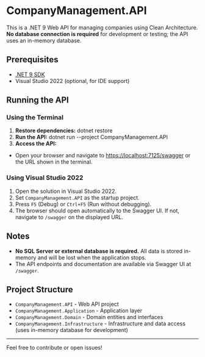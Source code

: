 # CompanyManagement.API

This is a .NET 9 Web API for managing companies using Clean Architecture.  
**No database connection is required** for development or testing; the API uses an in-memory database.

## Prerequisites

- [.NET 9 SDK](https://dotnet.microsoft.com/download/dotnet/9.0)
- Visual Studio 2022 (optional, for IDE support)

## Running the API

### Using the Terminal

1. **Restore dependencies:** dotnet restore
2. **Run the API:** dotnet run --project CompanyManagement.API
3. **Access the API:**
- Open your browser and navigate to [https://localhost:7125/swagger](https://localhost:7125/swagger) or the URL shown in the terminal.

### Using Visual Studio 2022

1. Open the solution in Visual Studio 2022.
2. Set `CompanyManagement.API` as the startup project.
3. Press `F5` (Debug) or `Ctrl+F5` (Run without debugging).
4. The browser should open automatically to the Swagger UI. If not, navigate to `/swagger` on the displayed URL.

## Notes

- **No SQL Server or external database is required.** All data is stored in-memory and will be lost when the application stops.
- The API endpoints and documentation are available via Swagger UI at `/swagger`.

## Project Structure

- `CompanyManagement.API` - Web API project
- `CompanyManagement.Application` - Application layer
- `CompanyManagement.Domain` - Domain entities and interfaces
- `CompanyManagement.Infrastructure` - Infrastructure and data access (uses in-memory database for development)

---

Feel free to contribute or open issues!

